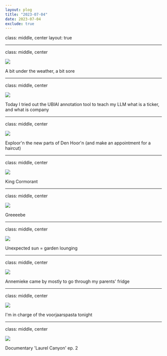 ```yaml
---
layout: plog
title: "2023-07-04"
date: 2023-07-04
exclude: true
---
```


class: middle, center
layout: true

---

class: middle, center

<img class="plog-picture" src="{{ site.baseurl }}/img/plog/2023-07-04/01.jpg" />

A bit under the weather, a bit sore

---

class: middle, center

<img class="plog-picture" src="{{ site.baseurl }}/img/plog/2023-07-04/02.png" />

Today I tried out the UBIAI annotation tool to teach my LLM what is a ticker, and what is company

---

class: middle, center

<img class="plog-picture" src="{{ site.baseurl }}/img/plog/2023-07-04/03.jpg" />

Exploor'n the new parts of Den Hoor'n (and make an appointment for a haircut)

---

class: middle, center

<img class="plog-picture" src="{{ site.baseurl }}/img/plog/2023-07-04/04.jpg" />

King Cormorant

---

class: middle, center

<img class="plog-picture" src="{{ site.baseurl }}/img/plog/2023-07-04/05.jpg" />

Greeeebe

---

class: middle, center

<img class="plog-picture" src="{{ site.baseurl }}/img/plog/2023-07-04/06.jpg" />

Unexpected sun = garden lounging

---

class: middle, center

<img class="plog-picture" src="{{ site.baseurl }}/img/plog/2023-07-04/07.jpg" />

Annemieke came by mostly to go through my parents' fridge

---

class: middle, center

<img class="plog-picture" src="{{ site.baseurl }}/img/plog/2023-07-04/08.jpg" />

I'm in charge of the voorjaarspasta tonight

---

class: middle, center

<img class="plog-picture" src="{{ site.baseurl }}/img/plog/2023-07-04/09.jpg" />

Documentary 'Laurel Canyon' ep. 2

